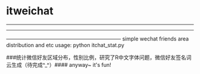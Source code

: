 # itweichat
***************************
--------------
——————————————————————
simple wechat friends area distribution and etc
usage:
python itchat_stat.py


###统计微信好友区域分布，性别比例，研究了R中文字体问题，微信好友签名词云生成（待完成^_^）####
anyway~ it's fun!
